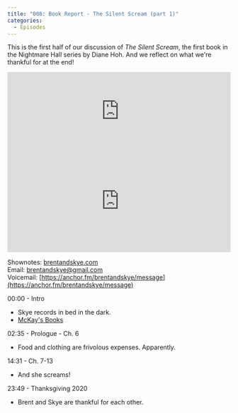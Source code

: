 ```yaml
---
title: "008: Book Report - The Silent Scream (part 1)"
categories:
  - Episodes
---
```


This is the first half of our discussion of *The Silent Scream*, the first book in the Nightmare Hall series by Diane Hoh. And we reflect on what we're thankful for at the end!

<iframe allow="autoplay *; encrypted-media *; fullscreen *" frameborder="0" height="175" style="width:100%;max-width:660px;overflow:hidden;background:transparent;" sandbox="allow-forms allow-popups allow-same-origin allow-scripts allow-storage-access-by-user-activation allow-top-navigation-by-user-activation" src="https://embed.podcasts.apple.com/us/podcast/008-book-report-the-silent-scream-part-1/id1533559367?i=1000500408400"></iframe>

<iframe src="https://open.spotify.com/embed-podcast/episode/3WpFaK0zKkqnJnqTCqjQeF" width="100%" height="232" frameborder="0" allowtransparency="true" allow="encrypted-media"></iframe>

Shownotes: [brentandskye.com](https://brentandskye.com)  
Email: [brentandskye@gmail.com](mailto:brentandskye@gmail.com)  
Voicemail: [https://anchor.fm/brentandskye/message](https://anchor.fm/brentandskye/message) 

00:00 - Intro 

* Skye records in bed in the dark.
* [McKay's Books](http://www.mckaybooks.com)

02:35 - Prologue - Ch. 6

* Food and clothing are frivolous expenses. Apparently.

14:31 - Ch. 7-13

* And she screams!

23:49 - Thanksgiving 2020

* Brent and Skye are thankful for each other.
